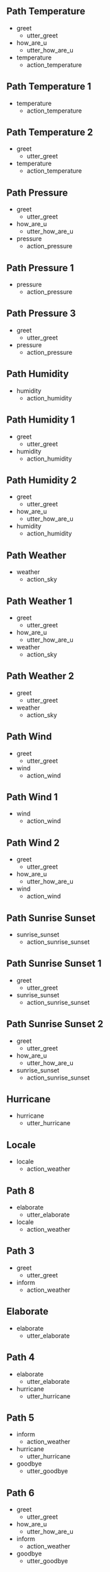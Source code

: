 ## Path Temperature
* greet 
    - utter_greet
* how_are_u
    - utter_how_are_u
* temperature
    - action_temperature

## Path Temperature 1
* temperature
    - action_temperature

## Path Temperature 2
* greet 
    - utter_greet
* temperature
    - action_temperature

## Path Pressure
* greet 
    - utter_greet
* how_are_u
    - utter_how_are_u
* pressure
    - action_pressure

## Path Pressure 1
* pressure
    - action_pressure

## Path Pressure 3
* greet 
    - utter_greet
* pressure
    - action_pressure

## Path Humidity
* humidity
    - action_humidity

## Path Humidity 1
* greet 
    - utter_greet
* humidity
    - action_humidity

## Path Humidity 2
* greet 
    - utter_greet
* how_are_u
    - utter_how_are_u
* humidity
    - action_humidity

## Path Weather
* weather
    - action_sky

## Path Weather 1
* greet 
    - utter_greet
* how_are_u
    - utter_how_are_u
* weather
    - action_sky

## Path Weather 2
* greet 
    - utter_greet
* weather
    - action_sky

## Path Wind
* greet 
    - utter_greet
* wind
    - action_wind

## Path Wind 1
* wind
    - action_wind

## Path Wind 2
* greet 
    - utter_greet
* how_are_u
    - utter_how_are_u
* wind
    - action_wind

## Path Sunrise Sunset
* sunrise_sunset
    - action_sunrise_sunset

## Path Sunrise Sunset 1
* greet 
    - utter_greet
* sunrise_sunset
    - action_sunrise_sunset

## Path Sunrise Sunset 2
* greet 
    - utter_greet
* how_are_u
    - utter_how_are_u
* sunrise_sunset
    - action_sunrise_sunset

## Hurricane
* hurricane
    - utter_hurricane

## Locale
* locale
    - action_weather
## Path 8
* elaborate
    - utter_elaborate
* locale
    - action_weather

## Path 3
* greet
    - utter_greet
* inform
    - action_weather

## Elaborate
* elaborate
    - utter_elaborate    

## Path 4
* elaborate
    - utter_elaborate
* hurricane
    - utter_hurricane

## Path 5
* inform
    - action_weather
* hurricane
    - utter_hurricane
* goodbye
    - utter_goodbye

## Path 6
* greet
    - utter_greet
* how_are_u
    - utter_how_are_u
* inform
    - action_weather
* goodbye
    - utter_goodbye
